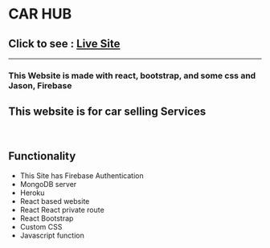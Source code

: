 <h1>CAR HUB</h1>

<h2> Click to see : <a href="https://car-hub-bd.netlify.app/">Live Site</a> </h2>

<hr>
<h3>This Website is made with react, bootstrap, and some css and Jason, Firebase</h3>


<h2>This website is for car selling Services</h2>
<br>
<h2>Functionality</h2>
<ul>
    <li>This Site has Firebase Authentication</li>
    <li>MongoDB server</li>
    <li>Heroku</li>
    <li>React based website</li>
    <li>React React private route</li>
    <li>React Bootstrap</li>
    <li>Custom CSS</li>
    <li>Javascript function</li>
</ul>